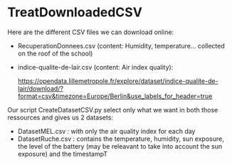 # TreatDownloadedCSV

Here are the different CSV files we can download online:

- RecuperationDonnees.csv (content: Humidity, temperature... collected on the roof of the school)

- indice-qualite-de-lair.csv (content: Air index quality):

  https://opendata.lillemetropole.fr/explore/dataset/indice-qualite-de-lair/download/?format=csv&timezone=Europe/Berlin&use_labels_for_header=true

Our script CreateDatasetCSV.py select only what we want in both those ressources and gives us 2 datasets:

- DatasetMEL.csv : with only the air quality index for each day
- DatasetRuche.csv : contains the temperature, humidity, sun exposure, the level of the battery (may be releavant to take into account the sun exposure) and the timestampT